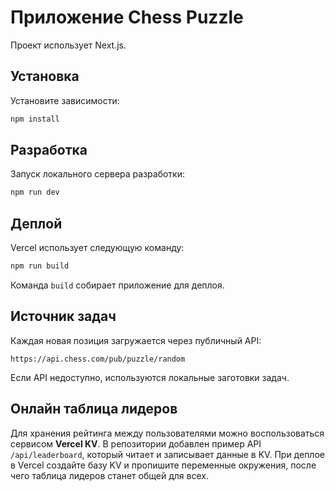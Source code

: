 # Приложение Chess Puzzle

Проект использует Next.js.

## Установка

Установите зависимости:

```bash
npm install
```

## Разработка

Запуск локального сервера разработки:

```bash
npm run dev
```

## Деплой

Vercel использует следующую команду:

```bash
npm run build
```

Команда `build` собирает приложение для деплоя.

## Источник задач

Каждая новая позиция загружается через публичный API:

```
https://api.chess.com/pub/puzzle/random
```

Если API недоступно, используются локальные заготовки задач.

## Онлайн таблица лидеров

Для хранения рейтинга между пользователями можно воспользоваться сервисом **Vercel KV**. 
В репозитории добавлен пример API `/api/leaderboard`, который читает и записывает данные в KV. 
При деплое в Vercel создайте базу KV и пропишите переменные окружения, 
после чего таблица лидеров станет общей для всех.
